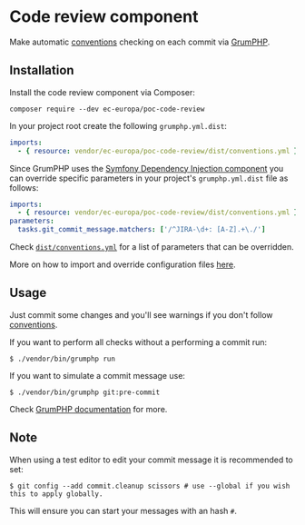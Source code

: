 # Code review component

Make automatic [conventions](CONVENTIONS.md) checking on each commit via [GrumPHP](https://github.com/phpro/grumphp).

## Installation

Install the code review component via Composer:

```
composer require --dev ec-europa/poc-code-review
```

In your project root create the following `grumphp.yml.dist`:

```yaml
imports:
  - { resource: vendor/ec-europa/poc-code-review/dist/conventions.yml }
```

Since GrumPHP uses the [Symfony Dependency Injection component](http://symfony.com/doc/current/components/dependency_injection.html)
you can override specific parameters in your project's `grumphp.yml.dist` file as follows:

```yaml
imports:
  - { resource: vendor/ec-europa/poc-code-review/dist/conventions.yml }
parameters:
  tasks.git_commit_message.matchers: ['/^JIRA-\d+: [A-Z].+\./']
```

Check [``dist/conventions.yml``](dist/conventions.yml) for a list of parameters that can be overridden.

More on how to import and override configuration files [here](http://symfony.com/doc/current/service_container/import.html).

## Usage

Just commit some changes and you'll see warnings if you don't follow [conventions](CONVENTIONS.md).

If you want to perform all checks without a performing a commit run:

```
$ ./vendor/bin/grumphp run
```

If you want to simulate a commit message use:

```
$ ./vendor/bin/grumphp git:pre-commit
```

Check [GrumPHP documentation](https://github.com/phpro/grumphp/tree/master/doc) for more.

## Note

When using a test editor to edit your commit message it is recommended to set:

```
$ git config --add commit.cleanup scissors # use --global if you wish this to apply globally.
```

This will ensure you can start your messages with an hash `#`.
